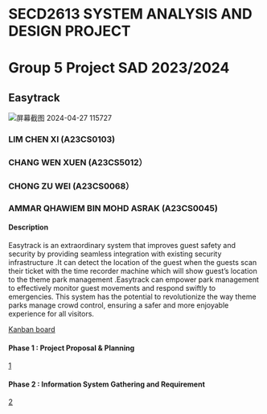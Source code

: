 # SECD2613 SYSTEM ANALYSIS AND DESIGN PROJECT
# Group 5 Project SAD 2023/2024
## Easytrack 
![屏幕截图 2024-04-27 115727](https://github.com/limchenxi/Group5_Project_SAD_20232024/assets/148421786/8e6b6d95-61ec-421b-92fa-b5816ffdf266)

### LIM CHEN XI (A23CS0103)
### CHANG WEN XUEN (A23CS5012）
### CHONG ZU WEI (A23CS0068）
### AMMAR QHAWIEM BIN MOHD ASRAK (A23CS0045)

#### Description
Easytrack is an extraordinary system that improves guest safety and security by providing seamless integration with existing security infrastructure .It can detect the location of the guest when the guests scan their ticket with the time recorder machine which will show guest’s location to the theme park management .Easytrack can empower park management to effectively monitor guest movements and respond swiftly to emergencies. This system has the potential to revolutionize the way theme parks manage crowd control, ensuring a safer and more enjoyable experience for all visitors.

[Kanban board](https://github.com/users/limchenxi/projects/2)
#### Phase 1 : Project Proposal & Planning
[1](https://drive.google.com/file/d/1NUb9G410snMd_VvXA9QJS381Tkdbb8uV/view?usp=sharing)
#### Phase 2 : Information System Gathering and Requirement
[2](https://drive.google.com/file/d/1PIeNhKzzoR1Fnl8TsPHMCaMAhVLO-1_Q/view?usp=sharing)

